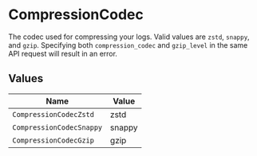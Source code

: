 # CompressionCodec

The codec used for compressing your logs. Valid values are `zstd`, `snappy`, and `gzip`. Specifying both `compression_codec` and `gzip_level` in the same API request will result in an error.


## Values

| Name                     | Value                    |
| ------------------------ | ------------------------ |
| `CompressionCodecZstd`   | zstd                     |
| `CompressionCodecSnappy` | snappy                   |
| `CompressionCodecGzip`   | gzip                     |